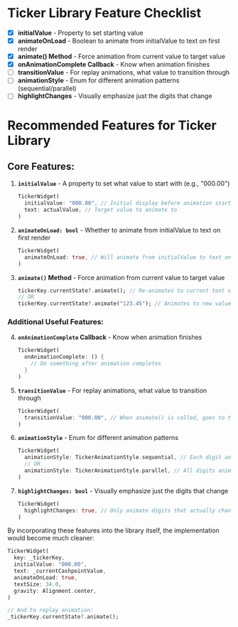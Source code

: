 # Ticker Library Feature Checklist

- [x] **initialValue** - Property to set starting value
- [x] **animateOnLoad** - Boolean to animate from initialValue to text on first render
- [x] **animate() Method** - Force animation from current value to target value
- [x] **onAnimationComplete Callback** - Know when animation finishes
- [ ] **transitionValue** - For replay animations, what value to transition through
- [ ] **animationStyle** - Enum for different animation patterns (sequential/parallel)
- [ ] **highlightChanges** - Visually emphasize just the digits that change

# Recommended Features for Ticker Library

## Core Features:

1. **`initialValue`** - A property to set what value to start with (e.g., "000.00")
   ```dart
   TickerWidget(
     initialValue: "000.00", // Initial display before animation starts
     text: actualValue, // Target value to animate to
   )
   ```

2. **`animateOnLoad: bool`** - Whether to animate from initialValue to text on first render
   ```dart
   TickerWidget(
     animateOnLoad: true, // Will animate from initialValue to text on first appearance
   )
   ```

3. **`animate()` Method** - Force animation from current value to target value
   ```dart
   tickerKey.currentState?.animate(); // Re-animates to current text value
   // OR
   tickerKey.currentState?.animate("123.45"); // Animates to new value
   ```

### Additional Useful Features:

4. **`onAnimationComplete` Callback** - Know when animation finishes
   ```dart
   TickerWidget(
     onAnimationComplete: () {
       // Do something after animation completes
     }
   )
   ```

5. **`transitionValue`** - For replay animations, what value to transition through
   ```dart
   TickerWidget(
     transitionValue: "000.00", // When animate() is called, goes to this first
   )
   ```

6. **`animationStyle`** - Enum for different animation patterns
   ```dart
   TickerWidget(
     animationStyle: TickerAnimationStyle.sequential, // Each digit animates one after another
     // OR
     animationStyle: TickerAnimationStyle.parallel, // All digits animate simultaneously
   )
   ```

7. **`highlightChanges: bool`** - Visually emphasize just the digits that change
   ```dart
   TickerWidget(
     highlightChanges: true, // Only animate digits that actually change
   )
   ```


By incorporating these features into the library itself, the implementation would become much cleaner:

```dart
TickerWidget(
  key: _tickerKey,
  initialValue: "000.00",
  text: _currentCashpointValue,
  animateOnLoad: true,
  textSize: 34.0,
  gravity: Alignment.center,
)

// And to replay animation:
_tickerKey.currentState?.animate();
```